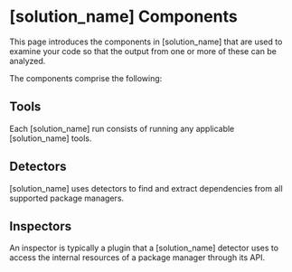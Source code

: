 # [solution_name] Components

This page introduces the components in [solution_name] that are used to examine your code so that the output from one or more of these can be analyzed.

The components comprise the following:

## Tools

Each [solution_name] run consists of running any applicable [solution_name] tools.

## Detectors

[solution_name] uses detectors to find and extract dependencies from all supported package managers.

## Inspectors

An inspector is typically a plugin that a [solution_name] detector uses to access the internal resources of a package manager through its API.
